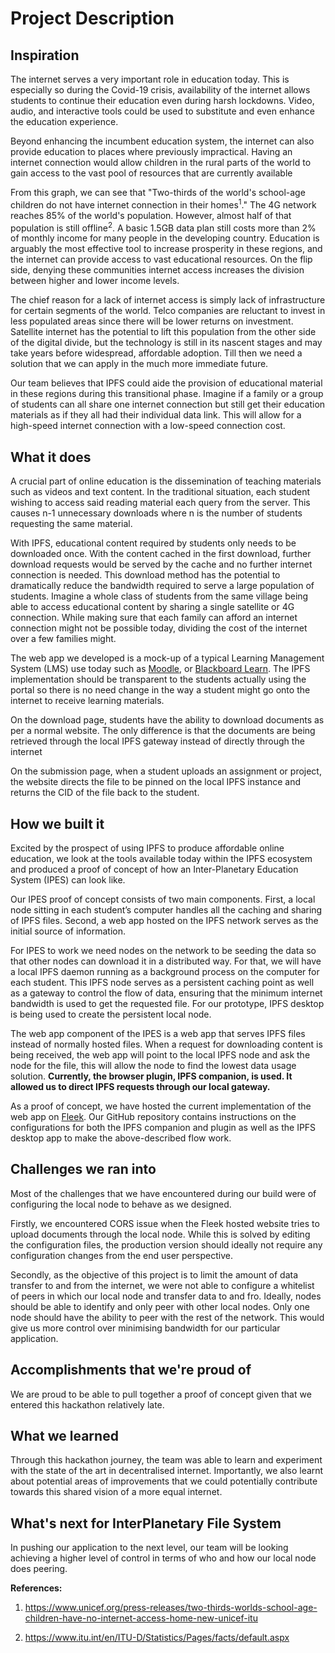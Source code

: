 # Project Description


## Inspiration

The internet serves a very important role in education today. This is especially so during the Covid-19 crisis, availability of the internet allows students to continue their education even during harsh lockdowns. Video, audio, and interactive tools could be used to substitute and even enhance the education experience.

Beyond enhancing the incumbent education system, the internet can also provide education to places where previously impractical. Having an internet connection would allow children in the rural parts of the world to gain access to the vast pool of resources that are currently available

From this graph, we can see that "Two-thirds of the world's school-age children do not have internet connection in their homes<sup>1</sup>." The 4G network reaches 85% of the world's population. However, almost half of that population is still offline<sup>2</sup>. A basic 1.5GB data plan still costs more than 2% of monthly income for many people in the developing country. Education is arguably the most effective tool to increase prosperity in these regions, and the internet can provide access to vast educational resources. On the flip side, denying these communities internet access increases the division between higher and lower income levels.

The chief reason for a lack of internet access is simply lack of infrastructure for certain segments of the world. Telco companies are reluctant to invest in less populated areas since there will be lower returns on investment. Satellite internet has the potential to lift this population from the other side of the digital divide, but the technology is still in its nascent stages and may take years before widespread, affordable adoption. Till then we need a solution that we can apply in the much more immediate future.

Our team believes that IPFS could aide the provision of educational material in these regions during this transitional phase. Imagine if a family or a group of students can all share one internet connection but still get their education materials as if they all had their individual data link. This will allow for a high-speed internet connection with a low-speed connection cost.

## What it does

A crucial part of online education is the dissemination of teaching materials such as videos and text content. In the traditional situation, each student wishing to access said reading material each query from the server. This causes n-1 unnecessary downloads where n is the number of students requesting the same material.

With IPFS, educational content required by students only needs to be downloaded once. With the content cached in the first download, further download requests would be served by the cache and no further internet connection is needed. This download method has the potential to dramatically reduce the bandwidth required to serve a large population of students. Imagine a whole class of students from the same village being able to access educational content by sharing a single satellite or 4G connection. While making sure that each family can afford an internet connection might not be possible today, dividing the cost of the internet over a few families might.

The web app we developed is a mock-up of a typical Learning Management System (LMS) use today such as [Moodle](https://moodle.org/), or [Blackboard Learn](https://www.blackboard.com/en-mea/teaching-learning/learning-management/blackboard-learn). The IPFS implementation should be transparent to the students actually using the portal so there is no need change in the way a student might go onto the internet to receive learning materials.

On the download page, students have the ability to download documents as per a normal website. The only difference is that the documents are being retrieved through the local IPFS gateway instead of directly through the internet

On the submission page, when a student uploads an assignment or project, the website directs the file to be pinned on the local IPFS instance and returns the CID of the file back to the student.

## How we built it

Excited by the prospect of using IPFS to produce affordable online education, we look at the tools available today within the IPFS ecosystem and produced a proof of concept of how an Inter-Planetary Education System (IPES) can look like.

Our IPES proof of concept consists of two main components. First, a local node sitting in each student’s computer handles all the caching and sharing of IPFS files. Second, a web app hosted on the IPFS network serves as the initial source of information.

For IPES to work we need nodes on the network to be seeding the data so that other nodes can download it in a distributed way. For that, we will have a local IPFS daemon running as a background process on the computer for each student. This IPFS node serves as a persistent caching point as well as a gateway to control the flow of data, ensuring that the minimum internet bandwidth is used to get the requested file. For our prototype, IPFS desktop is being used to create the persistent local node.

The web app component of the IPES is a web app that serves IPFS files instead of normally hosted files. When a request for downloading content is being received, the web app will point to the local IPFS node and ask the node for the file, this will allow the node to find the lowest data usage solution. **Currently, the browser plugin, IPFS companion, is used. It allowed us to direct IPFS requests through our local gateway.**

As a proof of concept, we have hosted the current implementation of the web app on [Fleek](https://fleek.co/). Our GitHub repository contains instructions on the configurations for both the IPFS companion and plugin as well as the IPFS desktop app to make the above-described flow work.

## Challenges we ran into

Most of the challenges that we have encountered during our build were of configuring the local node to behave as we designed.

Firstly, we encountered CORS issue when the Fleek hosted website tries to upload documents through the local node. While this is solved by editing the configuration files, the production version should ideally not require any configuration changes from the end user perspective.

Secondly, as the objective of this project is to limit the amount of data transfer to and from the internet, we were not able to configure a whitelist of peers in which our local node and transfer data to and fro. Ideally, nodes should be able to identify and only peer with other local nodes. Only one node should have the ability to peer with the rest of the network. This would give us more control over minimising bandwidth for our particular application.

## Accomplishments that we're proud of

We are proud to be able to pull together a proof of concept given that we entered this hackathon relatively late. 

## What we learned

Through this hackathon journey, the team was able to learn and experiment with the state of the art in decentralised internet. Importantly, we also learnt about potential areas of improvements that we could potentially contribute towards this shared vision of a more equal internet.

## What's next for InterPlanetary File System

In pushing our application to the next level, our team will be looking achieving a higher level of control in terms of who and how our local node does peering.


**References:**

1. https://www.unicef.org/press-releases/two-thirds-worlds-school-age-children-have-no-internet-access-home-new-unicef-itu

2. https://www.itu.int/en/ITU-D/Statistics/Pages/facts/default.aspx


